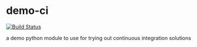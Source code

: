 demo-ci
=======

[![Build Status](https://travis-ci.org/ulrikpedersen/demo-ci.svg?branch=master)](https://travis-ci.org/ulrikpedersen/demo-ci)

a demo python module to use for trying out continuous integration solutions
